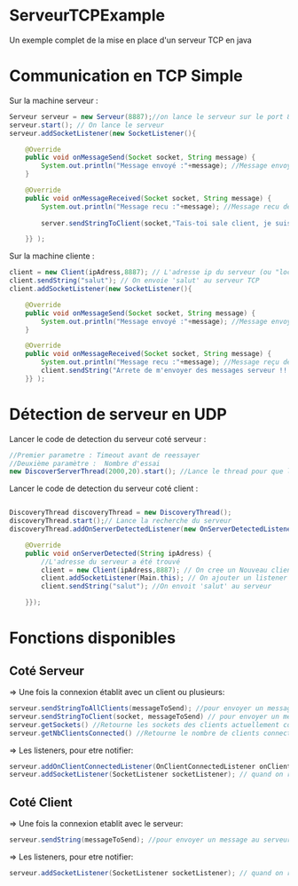 # ServeurTCPExample
Un exemple complet de la mise en place d'un serveur TCP en java

# Communication en TCP Simple

Sur la machine serveur : 
```java
Serveur serveur = new Serveur(8887);//on lance le serveur sur le port 8887
serveur.start(); // On lance le serveur
serveur.addSocketListener(new SocketListener(){

	@Override
	public void onMessageSend(Socket socket, String message) {
		System.out.println("Message envoyé :"+message); //Message envoyé à un client
	}

	@Override
	public void onMessageReceived(Socket socket, String message) {
		System.out.println("Message recu :"+message); //Message recu depuis un client
		
		server.sendStringToClient(socket,"Tais-toi sale client, je suis le serveur tout puissant !"); // On répond au client qui nous harcèle

	}} );
```

Sur la machine cliente : 
```java
client = new Client(ipAdress,8887); // L'adresse ip du serveur (ou "localhost", si même machine), le port sur lequel le serveur est lancé. On se connecte au serveur
client.sendString("salut"); // On envoie 'salut' au serveur TCP
client.addSocketListener(new SocketListener(){

	@Override
	public void onMessageSend(Socket socket, String message) {
		System.out.println("Message envoyé :"+message); //Message envoyé au serveur
	}

	@Override
	public void onMessageReceived(Socket socket, String message) {
		System.out.println("Message recu :"+message); //Message reçu depuis le serveur
		client.sendString("Arrete de m'envoyer des messages serveur !! :)"); // On répond au serveur
	}} );
```
# Détection de serveur en UDP

Lancer le code de detection du serveur coté serveur : 

```java
//Premier parametre : Timeout avant de reessayer
//Deuxième paramètre :  Nombre d'essai
new DiscoverServerThread(2000,20).start(); //Lance le thread pour que les clients auto-détectent ce serveur
```

Lancer le code de detection du serveur coté client : 

```java

DiscoveryThread discoveryThread = new DiscoveryThread();
discoveryThread.start();// Lance la recherche du serveur
discoveryThread.addOnServerDetectedListener(new OnServerDetectedListener(){

	@Override
	public void onServerDetected(String ipAdress) {
		//L'adresse du serveur a été trouvé
		client = new Client(ipAdress,8887); // On cree un Nouveau client TCP
		client.addSocketListener(Main.this); // On ajouter un listener pour lire ce qui est envoyé et recu par ce client
		client.sendString("salut"); //On envoit 'salut' au serveur 

	}});
 ```


# Fonctions disponibles

## Coté Serveur

=> Une fois la connexion établit avec un client ou plusieurs:
```java
serveur.sendStringToAllClients(messageToSend); //pour envoyer un message a tout le monde
serveur.sendStringToClient(socket, messageToSend) // pour envoyer un message a un client en particulier
serveur.getSockets() //Retourne les sockets des clients actuellement connectés
serveur.getNbClientsConnected() //Retourne le nombre de clients connecte
```
=> Les listeners, pour etre notifier:
```java
serveur.addOnClientConnectedListener(OnClientConnectedListener onClientConnectedListener);  // quand un client se connecte ou se deconnecte
serveur.addSocketListener(SocketListener socketListener); // quand on recoit ou on emet un message
```
 
 ## Coté Client

=> Une fois la connexion etablit avec le serveur:
```java
serveur.sendString(messageToSend); //pour envoyer un message au serveur
```
=> Les listeners, pour etre notifier:
```java
serveur.addSocketListener(SocketListener socketListener); // quand on recoit ou on emet un message
```


